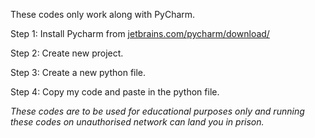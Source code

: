 These codes only work along with PyCharm. 

Step 1: Install Pycharm from [jetbrains.com/pycharm/download/](https://www.jetbrains.com/pycharm/download/download-thanks.html?platform=linux&code=PCC)

Step 2: Create new project.

Step 3: Create a new python file.

Step 4: Copy my code and paste in the python file.

*These codes are to be used for educational purposes only and running these codes on unauthorised network can land you in prison.*
